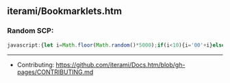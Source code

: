 iterami/Bookmarklets.htm
------------------------

### Random SCP:

```javascript
javascript:{let i=Math.floor(Math.random()*5000);if(i<10){i='00'+i}else if(i<100){i='0'+i}window.location.href='http://scp-wiki.net/scp-'+i};void(0);
```

---

* Contributing: https://github.com/iterami/Docs.htm/blob/gh-pages/CONTRIBUTING.md
